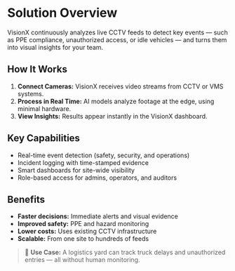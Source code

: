 # Solution Overview

VisionX continuously analyzes live CCTV feeds to detect key events — such as PPE compliance, unauthorized access, or idle vehicles — and turns them into visual insights for your team.

## How It Works
1. **Connect Cameras:** VisionX receives video streams from CCTV or VMS systems.
2. **Process in Real Time:** AI models analyze footage at the edge, using minimal hardware.
3. **View Insights:** Results appear instantly in the VisionX dashboard.

## Key Capabilities
- Real-time event detection (safety, security, and operations)
- Incident logging with time-stamped evidence
- Smart dashboards for site-wide visibility
- Role-based access for admins, operators, and auditors

## Benefits
- **Faster decisions:** Immediate alerts and visual evidence
- **Improved safety:** PPE and hazard monitoring
- **Lower costs:** Uses existing CCTV infrastructure
- **Scalable:** From one site to hundreds of feeds

> 🚀 **Use Case:** A logistics yard can track truck delays and unauthorized entries — all without human monitoring.
